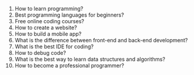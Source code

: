 1. How to learn programming?
2. Best programming languages for beginners?
3. Free online coding courses?
4. How to create a website?
5. How to build a mobile app?
6. What is the difference between front-end and back-end development?
7. What is the best IDE for coding?
8. How to debug code?
9. What is the best way to learn data structures and algorithms?
10. How to become a professional programmer?